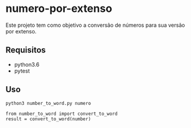 # numero-por-extenso
Este projeto tem como objetivo a conversão de números para sua versão por extenso.

## Requisitos
- python3.6
- pytest

## Uso
```
python3 number_to_word.py numero
```
```
from number_to_word import convert_to_word
result = convert_to_word(number)
```

